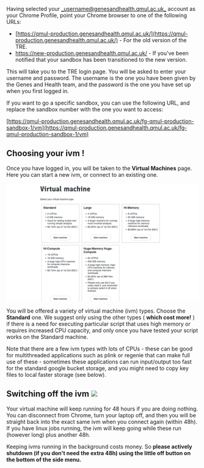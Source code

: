 Having selected your [_username@genesandhealth.qmul.ac.uk_](mailto:username@genesandhealth.qmul.ac.uk) account as your Chrome Profile, point your Chrome browser to one of the following URLs:

- [https://qmul-production.genesandhealth.qmul.ac.uk/](https://qmul-production.genesandhealth.qmul.ac.uk/) - For the old version of the TRE.
- https://new-production.genesandhealth.qmul.ac.uk/ - If you've been notified that your sandbox has been transitioned to the new version.

This will take you to the TRE login page. You will be asked to enter your username and password. The username is the one you have been given by the Genes and Health team, and the password is the one you have set up when you first logged in.

If you want to go a specific sandbox, you can use the following URL, and replace the sandbox number with the one you want to access:

[https://qmul-production.genesandhealth.qmul.ac.uk/fg-qmul-production-sandbox-1/vm](https://qmul-production.genesandhealth.qmul.ac.uk/fg-qmul-production-sandbox-1/vm)

## Choosing your ivm !

Once you have logged in, you will be taken to the **Virtual Machines** page. Here you can start a new ivm, or connect to an existing one.

![IVM](images/ivm.png)

You will be offered a variety of virtual machine (ivm) types. Choose the **Standard** one. We suggest only using the other types ( **which cost more!** ) if there is a need for executing particular script that uses high memory or requires increased CPU capacity, and only once you have tested your script works on the Standard machine. 

Note that there are a few ivm types with lots of CPUs - these can be good for multithreaded applications such as plink or regenie that can make full use of these - sometimes these applications can run input/output too fast for the standard google bucket storage, and you might need to copy key files to local faster storage (see below).

## Switching off the ivm ![](RackMultipart20230315-1-192w74_html_dfe1e4ce26a23eb7.png)

Your virtual machine will keep running for 48 hours if you are doing nothing. You can disconnect from Chrome, turn your laptop off, and then you will be straight back into the exact same ivm when you connect again (within 48h). If you have linux jobs running, the ivm will keep going while these run (however long) plus another 48h.

Keeping ivms running in the background costs money. So **please actively shutdown (if you don't need the extra 48h) using the little off button on the bottom of the side menu.**
